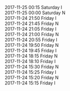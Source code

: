 2017-11-25 00:15 Saturday  I  
2017-11-25 00:00 Saturday  N  
2017-11-24 21:50 Friday  I  
2017-11-24 21:45 Friday  N  
2017-11-24 21:05 Friday  I  
2017-11-24 21:00 Friday  N  
2017-11-24 20:55 Friday  I  
2017-11-24 19:50 Friday  N  
2017-11-24 19:45 Friday  I  
2017-11-24 18:15 Friday  N  
2017-11-24 18:10 Friday  I  
2017-11-24 15:30 Friday  N  
2017-11-24 15:25 Friday  I  
2017-11-24 15:20 Friday  N  
2017-11-24 15:15 Friday  I  
